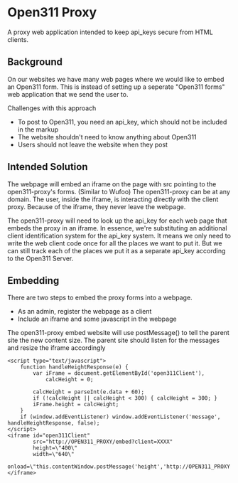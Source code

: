 # Open311 Proxy
A proxy web application intended to keep api_keys secure from HTML clients.

## Background
On our websites we have many web pages where we would like to embed
an Open311 form.  This is instead of setting up a seperate "Open311 forms" web
application that we send the user to.

Challenges with this approach
* To post to Open311, you need an api_key, which should not be included in the markup
* The website shouldn't need to know anything about Open311
* Users should not leave the website when they post

## Intended Solution
The webpage will embed an iframe on the page with src pointing to the
open311-proxy's forms. (Similar to Wufoo)  The open311-proxy can be at any domain.
The user, inside the iframe, is interacting directly with the client proxy.
Because of the iframe, they never leave the webpage.

The open311-proxy will need to look up the api_key for each web page that
embeds the proxy in an iframe.  In essence, we're substituting an
additional client identification system for the api_key system.  It means we
only need to write the web client code once for all the places we want
to put it.  But we can still track each of the places we put it as a
separate api_key according to the Open311 Server.

## Embedding
There are two steps to embed the proxy forms into a webpage.

* As an admin, register the webpage as a client
* Include an iframe and some javascript in the webpage

The open311-proxy embed website will use postMessage() to tell the parent site the new content size.  The parent site should listen for the messages and resize the iframe accordingly

	<script type="text/javascript">
		function handleHeightResponse(e) {
			var iFrame = document.getElementById('open311Client'),
				calcHeight = 0;

			calcHeight = parseInt(e.data + 60);
			if (!calcHeight || calcHeight < 300) { calcHeight = 300; }
			iFrame.height = calcHeight;
		}
		if (window.addEventListener) window.addEventListener('message', handleHeightResponse, false);
	</script>
	<iframe id="open311Client"
			src="http://OPEN311_PROXY/embed?client=XXXX"
			height=\"400\"
			width=\"640\"
			onload=\"this.contentWindow.postMessage('height','http://OPEN311_PROXY');\"></iframe>

